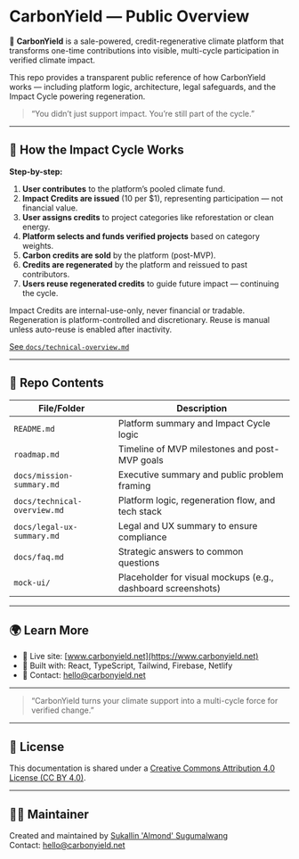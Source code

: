 # CarbonYield — Public Overview

🌱 **CarbonYield** is a sale-powered, credit-regenerative climate platform that transforms one-time contributions into visible, multi-cycle participation in verified climate impact.

This repo provides a transparent public reference of how CarbonYield works — including platform logic, architecture, legal safeguards, and the Impact Cycle powering regeneration.

> “You didn’t just support impact. You’re still part of the cycle.”

---

## 🔄 How the Impact Cycle Works

**Step-by-step:**

1. **User contributes** to the platform’s pooled climate fund.
2. **Impact Credits are issued** (10 per $1), representing participation — not financial value.
3. **User assigns credits** to project categories like reforestation or clean energy.
4. **Platform selects and funds verified projects** based on category weights.
5. **Carbon credits are sold** by the platform (post-MVP).
6. **Credits are regenerated** by the platform and reissued to past contributors.
7. **Users reuse regenerated credits** to guide future impact — continuing the cycle.

Impact Credits are internal-use-only, never financial or tradable. Regeneration is platform-controlled and discretionary. Reuse is manual unless auto-reuse is enabled after inactivity.

[See `docs/technical-overview.md`](./docs/technical-overview.md)

---

## 📂 Repo Contents

| File/Folder                 | Description                                                 |
|-----------------------------|-------------------------------------------------------------|
| `README.md`                 | Platform summary and Impact Cycle logic                    |
| `roadmap.md`                | Timeline of MVP milestones and post-MVP goals              |
| `docs/mission-summary.md`   | Executive summary and public problem framing               |
| `docs/technical-overview.md`| Platform logic, regeneration flow, and tech stack          |
| `docs/legal-ux-summary.md`  | Legal and UX summary to ensure compliance                  |
| `docs/faq.md`               | Strategic answers to common questions                      |
| `mock-ui/`                  | Placeholder for visual mockups (e.g., dashboard screenshots) |

---

## 🌍 Learn More

- 🔗 Live site: [www.carbonyield.net](https://www.carbonyield.net)
- 🧠 Built with: React, TypeScript, Tailwind, Firebase, Netlify
- 💬 Contact: hello@carbonyield.net

---

> “CarbonYield turns your climate support into a multi-cycle force for verified change.”

---

## 📄 License

This documentation is shared under a [Creative Commons Attribution 4.0 License (CC BY 4.0)](https://creativecommons.org/licenses/by/4.0/).

---

## 🧑‍💻 Maintainer

Created and maintained by [Sukallin 'Almond' Sugumalwang](https://github.com/almond_sug)  
Contact: [hello@carbonyield.net](mailto:hello@carbonyield.net)
